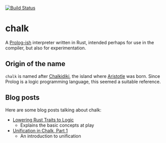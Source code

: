[![Build Status](https://travis-ci.org/nikomatsakis/rayon.svg?branch=master)](https://travis-ci.org/nikomatsakis/chalk)

# chalk

A [Prolog-ish][Prolog] interpreter written in Rust, intended perhaps for use in
the compiler, but also for experimentation.

## Origin of the name

`chalk` is named after [Chalkidiki], the island where [Aristotle] was
born. Since Prolog is a logic programming language, this seemed a
suitable reference.

[Prolog]: https://en.wikipedia.org/wiki/Prolog
[Chalkidiki]: https://en.wikipedia.org/wiki/Chalkidiki
[Aristotle]: https://en.wikipedia.org/wiki/Aristotle

## Blog posts

Here are some blog posts talking about chalk:

- [Lowering Rust Traits to Logic](http://smallcultfollowing.com/babysteps/blog/2017/01/26/lowering-rust-traits-to-logic/)
    - Explains the basic concepts at play
- [Unification in Chalk, Part 1](http://smallcultfollowing.com/babysteps/blog/2017/03/25/unification-in-chalk-part-1/)
    - An introduction to unification
    
